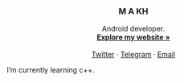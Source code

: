 <p align="center">
  <h3 align="center">M A KH</h3>

  <p align="center">
    Android developer.
    <br />
    <a href="https://khaleghverdi.ir"><strong>Explore my website »</strong></a>
    <br />
    <br />
    <a href="https://twitter.com/">Twitter</a>
    ·
    <a href="https://t.me/">Telegram</a>
    ·
    <a href="mailto:contact@khaleghverdi.ir">Email</a>
  </p>
</p>


I’m currently learning c++.
